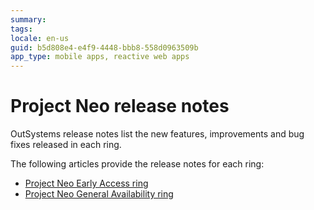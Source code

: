 ```yaml
---
summary: 
tags:
locale: en-us
guid: b5d808e4-e4f9-4448-bbb8-558d0963509b
app_type: mobile apps, reactive web apps
---
```


# Project Neo release notes

OutSystems release notes list the new features, improvements and bug fixes released in each ring.

The following articles provide the release notes for each ring:

* [Project Neo Early Access ring](ea-ring/platform-services-ea.md)
* [Project Neo General Availability ring](ga-ring/platform-services-ga.md)
